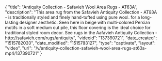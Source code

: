 {
    "title": "Antiquity Collection - Safavieh Wool Area Rugs - AT63A",
    "description": "This area rug from the Safavieh Antiquity Collection - AT63A - is traditionally styled and finely hand-tufted using pure wool.  for a long-lasting designer aesthetic. Seen here in beige with multi-colored Persian motifs in a soft medium cut pile, this floor covering is the ideal choice for traditional styled room decor. See rugs in the Aafavieh Antiquity Collection - http:\/\/safavieh.com\/rugs\/antiquity",
    "videoid": "137390721",
    "date_created": "1515782030",
    "date_modified": "1515783127",
    "type": "captivate",
    "layout": "video",
    "url": "\/v\/antiquity-collection-safavieh-wool-area-rugs-at63a-mp4\/137390721"
}